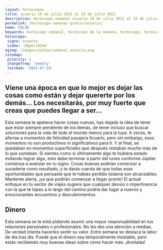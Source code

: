 ```yaml
---
layout: horoscopos
title: acuario 19 de julio 2021 al 25 de julio 2021 
description: Horóscopo semanal acuario 19 de julio 2021 al 25 de julio 2021. Viene una época en que lo mejor es dejar las cosas como están y dejar quererte por los demás… Los necesitarás, por muy fuerte que creas que puedes llegar a ser…
permalink: /horoscopo-semanal-gratis/acuario/
home: FALSE
keywords: horóscopo semanal, horóscopo de la semana, horóscopo, horóscopo gratis,horóscopos, horóscopo esperanza gracia, horoscopos acuario la semana, horóscopos gratis, Tarot, Astrologia, Zodíaco, acuario, horoscopo gratis, semanal
horoscopo:
 signo: acuario
 video: -DQpmrrAIeU
ogimg: /images/zodiac/semanal_acuario.png
sitemap:
 priority: 1
 changefreq: 'weekly'
 lastmod: '2021-07-19'
---
```




## Viene una época en que lo mejor es dejar las cosas como están y dejar quererte por los demás… Los necesitarás, por muy fuerte que creas que puedes llegar a ser…

Esta semana te apetece hacer cosas nuevas, has dejado la idea de tener que estar siempre pendiente de los demás, de tener incluso que buscar soluciones para la vida de todo el mundo menos para la tuya. 
 A veces, te aferras a momentos de felicidad pasajera Acuario, pero sin embargo, esos momentos no son productivos ni significativos para ti. Y al final, se quedaban en momentos superficiales que después restaban mucho más de lo que sumaban.
Si sientes como si últimamente algo te hubiera estado evitando lograr algo, esto debe terminar a partir del lunes conforme Júpiter comienza a avanzar en tu signo. Cosas buenas podrían comenzar a sucederte como resultado, y te darás cuenta de que todas esas oportunidades que pensaste que te habías perdido todavía son alcanzables. Mantente alerta, ¡ya que podrían comenzar a llegar pronto! El actual enfoque en tu sector de viajes sugiere que cualquier desvío o impertinencia con la que te topes a lo largo del camino podría dar lugar a nuevos y emocionantes encuentros y descubrimientos.

## Dinero

Esta semana se te está pidiendo asumir una mayor responsabilidad en tus relaciones personales o profesionales. No les des una atención a medias. De verdad intenta hacerles sentir su valor. Entre semana se destaca la labor de día tras día. Puede que el dinero sea temporalmente inestable, pero estás recibiendo muy buenas ideas sobre cómo hacer más. ¡Anótalas!